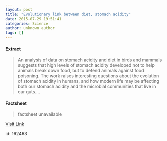 ```yaml
---
layout: post
title: "Evolutionary link between diet, stomach acidity"
date: 2015-07-29 19:51:41
categories: Science
author: unknown author
tags: []
---
```



#### Extract
>An analysis of data on stomach acidity and diet in birds and mammals suggests that high levels of stomach acidity developed not to help animals break down food, but to defend animals against food poisoning. The work raises interesting questions about the evolution of stomach acidity in humans, and how modern life may be affecting both our stomach acidity and the microbial communities that live in our guts....

#### Factsheet
>factsheet unavailable

[Visit Link](http://www.sciencedaily.com/releases/2015/07/150729155141.htm)

id:  162463


